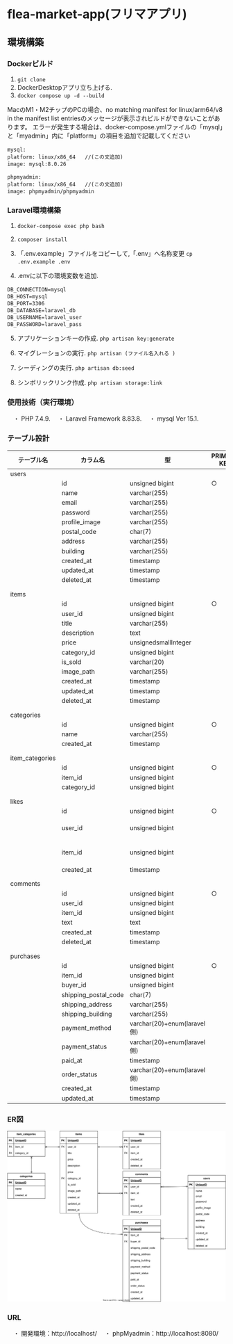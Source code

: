 # flea-market-app(フリマアプリ)

## 環境構築

### Dockerビルド
1.  `git clone `
2.  DockerDesktopアプリ立ち上げる. 
3.  `docker compose up -d --build`

   MacのM1・M2チップのPCの場合、no matching manifest for linux/arm64/v8 in the manifest list entriesのメッセージが表示されビルドができないことがあります。 エラーが発生する場合は、docker-compose.ymlファイルの「mysql」と「myadmin」内に「platform」の項目を追加で記載してください

   ```
   mysql:
   platform: linux/x86_64   //(この文追加)
   image: mysql:8.0.26
   ```
   ```
   phpmyadmin:
   platform: linux/x86_64   //(この文追加)
   image: phpmyadmin/phpmyadmin
   ```

### Laravel環境構築
1.  `docker-compose exec php bash`
2.  `composer install`
3.  「.env.example」ファイルをコピーして,「.env」へ名称変更
   `cp .env.example .env`


4.   .envに以下の環境変数を追加. 
   ```
   DB_CONNECTION=mysql
   DB_HOST=mysql
   DB_PORT=3306
   DB_DATABASE=laravel_db
   DB_USERNAME=laravel_user
   DB_PASSWORD=laravel_pass
   ```

5. アプリケーションキーの作成. 
   `php artisan key:generate`

6. マイグレーションの実行. 
   `php artisan (ファイル名入れる )`

7. シーディングの実行. 
   `php artisan db:seed`

8. シンボリックリンク作成. 
   `php artisan storage:link`


### 使用技術（実行環境）
　・ PHP 7.4.9. 
　・ Laravel Framework 8.83.8. 
　・ mysql  Ver 15.1. 

### テーブル設計
| テーブル名           | カラム名                 | 型                          | PRIMARY KEY | UNIQUE KEY                | NOT NULL | FOREIGN KEY    |
|-----------------|----------------------|----------------------------|-------------|---------------------------|----------|----------------|
| users           |                      |                            |             |                           |          |                |
|                 | id                   | unsigned bigint            | ○           |                           | ○        |                |
|                 | name                 | varchar(255)               |             | ○                         | ○        |                |
|                 | email                | varchar(255)               |             | ○                         | ○        |                |
|                 | password             | varchar(255)               |             | ○                         | ○        |                |
|                 | profile_image        | varchar(255)               |             |                           |          |                |
|                 | postal_code          | char(7)                 |             |                           | ○        |                |
|                 | address              | varchar(255)               |             |                           | ○        |                |
|                 | building             | varchar(255)               |             |                           |          |                |
|                 | created_at           | timestamp                  |             |                           |          |                |
|                 | updated_at           | timestamp                  |             |                           |          |                |
|                 | deleted_at           | timestamp                  |             |                           |          |                |
|                 |                      |                            |             |                           |          |                |
|                 |                      |                            |             |                           |          |                |
| items           |                      |                            |             |                           |          |                |
|                 | id                   | unsigned bigint            | ○           |                           | ○        |                |
|                 | user_id              | unsigned bigint            |             |                           | ○        | users(id)      |
|                 | title                | varchar(255)               |             |                           | ○        |                |
|                 | description          | text                       |             |                           | ○        |                |
|                 | price                | unsignedsmallInteger       |             |                           | ○        |                |
|                 | category_id          | unsigned bigint            |             |                           | ○        | categories(id) |
|                 | is_sold              | varchar(20)                |             |                           | ○        |                |
|                 | image_path           | varchar(255)               |             |                           | ○        |                |
|                 | created_at           | timestamp                  |             |                           |          |                |
|                 | updated_at           | timestamp                  |             |                           |          |                |
|                 | deleted_at           | timestamp                  |             |                           |          |                |
|                 |                      |                            |             |                           |          |                |
|                 |                      |                            |             |                           |          |                |
| categories      |                      |                            |             |                           |          |                |
|                 | id                   | unsigned bigint            | ○           |                           | ○        |                |
|                 | name                 | varchar(255)               |             | ○                         | ○        |                |
|                 | created_at           | timestamp                  |             |                           |          |                |
|                 |                      |                            |             |                           |          |                |
|                 |                      |                            |             |                           |          |                |
| item_categories |                      |                            |             |                           |          |                |
|                 | id                   | unsigned bigint            | ○           |                           | ○        |                |
|                 | item_id              | unsigned bigint            |             |                           | ○        | items(id)      |
|                 | category_id          | unsigned bigint            |             |                           | ○        | categories(id) |
|                 |                      |                            |             |                           |          |                |
|                 |                      |                            |             |                           |          |                |
| likes           |                      |                            |             |                           |          |                |
|                 | id                   | unsigned bigint            | ○           |                           | ○        |                |
|                 | user_id              | unsigned bigint            |             | UNIQUE (user_id, item_id) | ○        | users(id)      |
|                 | item_id              | unsigned bigint            |             | UNIQUE (user_id, item_id) | ○        | items(id)      |
|                 | created_at           | timestamp                  |             |                           |          |                |
|                 |                      |                            |             |                           |          |                |
|                 |                      |                            |             |                           |          |                |
| comments        |                      |                            |             |                           |          |                |
|                 | id                   | unsigned bigint            | ○           |                           | ○        |                |
|                 | user_id              | unsigned bigint            |             |                           | ○        | users(id)      |
|                 | item_id              | unsigned bigint            |             |                           | ○        | items(id)      |
|                 | text                 | text                       |             |                           | ○        |                |
|                 | created_at           | timestamp                  |             |                           |          |                |
|                 | deleted_at           | timestamp                  |             |                           |          |                |
|                 |                      |                            |             |                           |          |                |
|                 |                      |                            |             |                           |          |                |
| purchases       |                      |                            |             |                           |          |                |
|                 | id                   | unsigned bigint            | ○           |                           | ○        |                |
|                 | item_id              | unsigned bigint            |             |                           | ○        | items(id)      |
|                 | buyer_id             | unsigned bigint            |             |                           | ○        | users(id)      |
|                 | shipping_postal_code | char(7)                 |             |                           | ○        |                |
|                 | shipping_address     | varchar(255)               |             |                           | ○        |                |
|                 | shipping_building    | varchar(255)               |             |                           |          |                |
|                 | payment_method       | varchar(20)+enum(laravel側) |             |                           | ○        |                |
|                 | payment_status       | varchar(20)+enum(laravel側) |             |                           | ○        |                |
|                 | paid_at              | timestamp                  |             |                           |          |                |
|                 | order_status         | varchar(20)+enum(laravel側) |             |                           | ○        |                |
|                 | created_at           | timestamp                  |             |                           |          |                |
|                 | updated_at           | timestamp                  |						

### ER図

![ER図](er.svg)


### URL
　・ 開発環境：http://localhost/
　・ phpMyadmin：http://localhost:8080/
